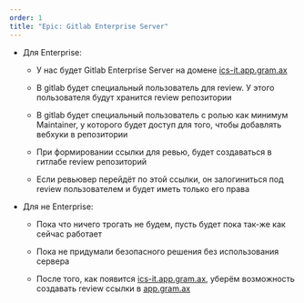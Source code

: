 ```yaml
---
order: 1
title: "Epic: Gitlab Enterprise Server"
---
```


-  Для Enterprise:

   -  У нас будет Gitlab Enterprise Server на домене [ics-it.app.gram.ax](https://ics-it.app.gram.ax)

   -  В gitlab будет специальный пользователь для review. У этого пользователя будут хранится review репозитории

   -  В gitlab будет специальный пользователь с ролью как минимум Maintainer, у которого будет доступ для того, чтобы добавлять вебхуки в репозитории

   -  При формировании ссылки для ревью, будет создаваться в гитлабе review репозиторий

   -  Если ревьювер перейдёт по этой ссылки, он залогиниться под review пользователем и будет иметь только его права

-  Для не Enterprise:

   -  Пока что ничего трогать не будем, пусть будет пока так-же как сейчас работает

   -  Пока не придумали безопасного решения без использования сервера

   -  После того, как появится [ics-it.app.gram.ax](https://ics-it.app.gram.ax), уберём возможность создавать review ссылки в [app.gram.ax](https://gram.ax)